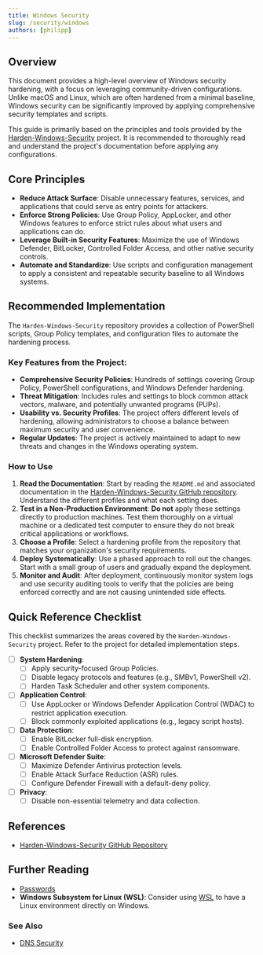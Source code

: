```yaml
---
title: Windows Security
slug: /security/windows
authors: [philipp]
---
```


## Overview

This document provides a high-level overview of Windows security hardening, with a focus on leveraging community-driven configurations. Unlike macOS and Linux, which are often hardened from a minimal baseline, Windows security can be significantly improved by applying comprehensive security templates and scripts.

This guide is primarily based on the principles and tools provided by the [Harden-Windows-Security](https://github.com/HotCakeX/Harden-Windows-Security) project. It is recommended to thoroughly read and understand the project's documentation before applying any configurations.

## Core Principles

- **Reduce Attack Surface**: Disable unnecessary features, services, and applications that could serve as entry points for attackers.
- **Enforce Strong Policies**: Use Group Policy, AppLocker, and other Windows features to enforce strict rules about what users and applications can do.
- **Leverage Built-in Security Features**: Maximize the use of Windows Defender, BitLocker, Controlled Folder Access, and other native security controls.
- **Automate and Standardize**: Use scripts and configuration management to apply a consistent and repeatable security baseline to all Windows systems.

## Recommended Implementation

The `Harden-Windows-Security` repository provides a collection of PowerShell scripts, Group Policy templates, and configuration files to automate the hardening process.

### Key Features from the Project:

- **Comprehensive Security Policies**: Hundreds of settings covering Group Policy, PowerShell configurations, and Windows Defender hardening.
- **Threat Mitigation**: Includes rules and settings to block common attack vectors, malware, and potentially unwanted programs (PUPs).
- **Usability vs. Security Profiles**: The project offers different levels of hardening, allowing administrators to choose a balance between maximum security and user convenience.
- **Regular Updates**: The project is actively maintained to adapt to new threats and changes in the Windows operating system.

### How to Use

1.  **Read the Documentation**: Start by reading the `README.md` and associated documentation in the [Harden-Windows-Security GitHub repository](https://github.com/HotCakeX/Harden-Windows-Security). Understand the different profiles and what each setting does.
2.  **Test in a Non-Production Environment**: **Do not** apply these settings directly to production machines. Test them thoroughly on a virtual machine or a dedicated test computer to ensure they do not break critical applications or workflows.
3.  **Choose a Profile**: Select a hardening profile from the repository that matches your organization's security requirements.
4.  **Deploy Systematically**: Use a phased approach to roll out the changes. Start with a small group of users and gradually expand the deployment.
5.  **Monitor and Audit**: After deployment, continuously monitor system logs and use security auditing tools to verify that the policies are being enforced correctly and are not causing unintended side effects.

## Quick Reference Checklist

This checklist summarizes the areas covered by the `Harden-Windows-Security` project. Refer to the project for detailed implementation steps.

- [ ] **System Hardening**:
  - [ ] Apply security-focused Group Policies.
  - [ ] Disable legacy protocols and features (e.g., SMBv1, PowerShell v2).
  - [ ] Harden Task Scheduler and other system components.
- [ ] **Application Control**:
  - [ ] Use AppLocker or Windows Defender Application Control (WDAC) to restrict application execution.
  - [ ] Block commonly exploited applications (e.g., legacy script hosts).
- [ ] **Data Protection**:
  - [ ] Enable BitLocker full-disk encryption.
  - [ ] Enable Controlled Folder Access to protect against ransomware.
- [ ] **Microsoft Defender Suite**:
  - [ ] Maximize Defender Antivirus protection levels.
  - [ ] Enable Attack Surface Reduction (ASR) rules.
  - [ ] Configure Defender Firewall with a default-deny policy.
- [ ] **Privacy**:
  - [ ] Disable non-essential telemetry and data collection.

## References

- [Harden-Windows-Security GitHub Repository](https://github.com/HotCakeX/Harden-Windows-Security)

## Further Reading

- [Passwords](./passwords.md)
- **Windows Subsystem for Linux (WSL)**: Consider using [WSL](https://docs.microsoft.com/en-us/windows/wsl/install) to have a Linux environment directly on Windows.

### See Also

- [DNS Security](./dns.md)
